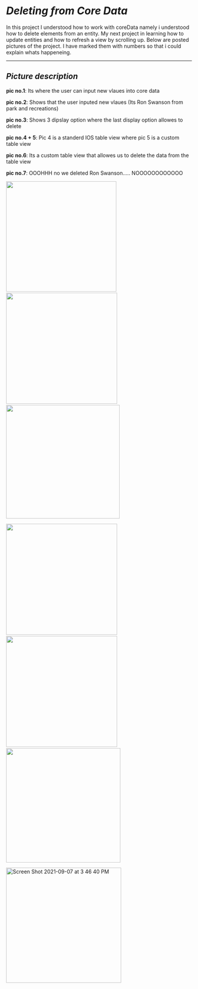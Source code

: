 # *Deleting from Core Data*

In this project I understood how to work with coreData namely i understood how to delete elements from an entity. My next project in learning how to update entities 
and how to refresh a view by scrolling up. Below are posted pictures of the project. I have marked them with numbers so that i could explain whats happeneing.

--------------------------------------------------------------------------------------------------------------------------------------------------------------------

## *Picture description*

**pic no.1**: Its where the user can input new vlaues into core data

**pic no.2**: Shows that the user inputed new vlaues (Its Ron Swanson from park and recreations)

**pic no.3**: Shows 3 dipslay option where the last display option allowes to delete

**pic no.4 + 5**: Pic 4 is a standerd IOS table view where pic 5 is a custom table view

**pic no.6**: Its a custom table view that allowes us to delete the data from the table view

**pic no.7**: OOOHHH no we deleted Ron Swanson..... NOOOOOOOOOOOO

<p float="left">
  <img src="https://user-images.githubusercontent.com/67702241/132356243-6e95d28f-9384-4fab-82ab-9a5b1e92780c.png" width="299" />
  &nbsp;&nbsp;
  <img src="https://user-images.githubusercontent.com/67702241/132356272-2d538d94-9a1d-4cfe-8464-954620f0b685.png" width="301" /> 
  &nbsp;&nbsp;
  <img src="https://user-images.githubusercontent.com/67702241/132356757-ad8caf1f-4e09-4f35-accd-d32f1fb62754.png" width="308" />
</p>

<p float="left">
  <img src="https://user-images.githubusercontent.com/67702241/132361535-035883c3-cc76-4093-a84c-4a2d9cdb0bce.png" width="301" />
  &nbsp;&nbsp;
  <img src="https://user-images.githubusercontent.com/67702241/132361541-4efb27f3-f613-4d96-8ccb-537610910190.png" width="301" /> 
  &nbsp;&nbsp;
  <img src="https://user-images.githubusercontent.com/67702241/132361754-2f679251-da0a-4be0-b894-a229634b91e3.png"  width="310" />
</p>

<img width="312" alt="Screen Shot 2021-09-07 at 3 46 40 PM" src="https://user-images.githubusercontent.com/67702241/132361549-87f23053-c75c-45b2-9efa-1b5a1052dc9b.png">


